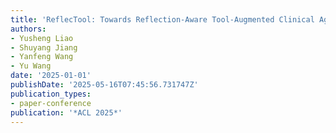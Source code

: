 ```yaml
---
title: 'ReflecTool: Towards Reflection-Aware Tool-Augmented Clinical Agents'
authors:
- Yusheng Liao
- Shuyang Jiang
- Yanfeng Wang
- Yu Wang
date: '2025-01-01'
publishDate: '2025-05-16T07:45:56.731747Z'
publication_types:
- paper-conference
publication: '*ACL 2025*'
---
```

